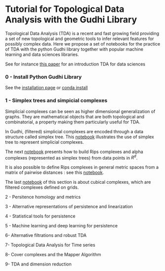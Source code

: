 
# Tutorial for Topological Data Analysis with the Gudhi Library

Topological Data Analysis (TDA) is a recent and fast growing  field providing a set of new topological and geometric tools to infer relevant features for possibly complex data. Here we propose a set of notebooks for the practice of TDA with the python Gudhi library together with popular machine learning and data sciences libraries.


See for instance [this paper](https://arxiv.org/abs/1710.04019) for an introduction TDA for data sciences

### 0 - Install Python Gudhi Library  

See the [installation page](http://gudhi.gforge.inria.fr/python/latest/installation.html) or [conda install](https://anaconda.org/conda-forge/gudhi)

### 1 - Simplex trees and simpicial complexes

Simplicial complexes can be seen as higher dimensional generalization of graphs. They are mathematical objects that are both topological and combinatorial, a property making them particularly useful for TDA.

In Gudhi, (filtered) simplicial complexes are encoded through a data structure called simplex tree. This [notebook](Tuto-GUDHI-simplex-Trees.ipynb) illustrates the use of simplex tree to represent simplicial complexes.

The next [notebook](Tuto-GUDHI-simplicial-complexes-from-data-points.ipynb) presents how to build Rips complexes and alpha complexes (represented as simplex trees) from data points in $R^d$. 

It is also possible to define Rips complexes in general metric spaces from a matrix of pairwise distances : see this [notebook](Tuto-GUDHI-simplicial-complexes-from-distance-matrix.ipynb).

The last [notebook]() of this section is about cubical complexes, which are filtered complexes defined on grids.


2 - Persitence homology and metrics


3 - Alternative representations of persistence and linearization


4 - Statistical tools for persistence


5 - Machine learning and deep learning for persistence


6- Alternative filtrations and robust TDA


7- Topological Data Analysis for Time series


8- Cover complexes and the Mapper Algorithm 


9- TDA and dimension reduction
